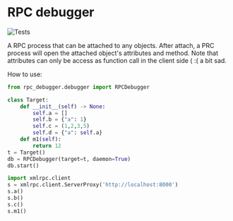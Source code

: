 # RPC debugger

![Tests](https://github.com/wangzhe3224/pyrpc_debugger/actions/workflows/tests.yml/badge.svg)

A RPC process that can be attached to any objects. After attach, a PRC process will open the attached object's 
 attributes and method. Note that attributes can only be access as function call in the client side ( :( a bit sad.

How to use:

```python
from rpc_debugger.debugger import RPCDebugger

class Target:
    def __init__(self) -> None:
        self.a = []
        self.b = {"a": 1}
        self.c = (1,2,3,5)
        self.d = {"a": self.a}
    def m1(self):
        return 12
t = Target()
db = RPCDebugger(target=t, daemon=True)
db.start()

import xmlrpc.client
s = xmlrpc.client.ServerProxy('http://localhost:8000')
s.a()
s.b()
s.c()
s.m1()
```